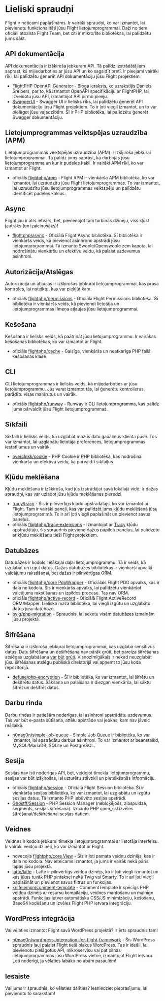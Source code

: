 # Lieliski spraudņi

Flight ir neticami paplašināms. Ir vairāki spraudņi, ko var izmantot, lai pievienotu funkcionalitāti jūsu Flight lietojumprogrammai. Daži no tiem oficiāli atbalsta Flight Team, bet citi ir mikro/lite bibliotēkas, lai palīdzētu jums sākt.

## API dokumentācija

API dokumentācija ir izšķiroša jebkuram API. Tā palīdz izstrādātājiem saprast, kā mijiedarboties ar jūsu API un ko sagaidīt pretī. Ir pieejami vairāki rīki, lai palīdzētu ģenerēt API dokumentāciju jūsu Flight projektiem.

- [FlightPHP OpenAPI Generator](https://dev.to/danielsc/define-generate-and-implement-an-api-first-approach-with-openapi-generator-and-flightphp-1fb3) - Bloga ieraksts, ko uzrakstījis Daniels Šreibers, par to, kā izmantot OpenAPI specifikāciju ar FlightPHP, lai izveidotu jūsu API, izmantojot API pirmo pieeju.
- [SwaggerUI](https://github.com/zircote/swagger-php) - Swagger UI ir lielisks rīks, lai palīdzētu ģenerēt API dokumentāciju jūsu Flight projektiem. To ir ļoti viegli izmantot, un to var pielāgot jūsu vajadzībām. Šī ir PHP bibliotēka, lai palīdzētu ģenerēt Swagger dokumentāciju.

## Lietojumprogrammas veiktspējas uzraudzība (APM)

Lietojumprogrammas veiktspējas uzraudzība (APM) ir izšķiroša jebkurai lietojumprogrammai. Tā palīdz jums saprast, kā darbojas jūsu lietojumprogramma un kur ir pudeles kakli. Ir vairāki APM rīki, ko var izmantot ar Flight.
- <span class="badge bg-primary">oficiāls</span> [flightphp/apm](/awesome-plugins/apm) - Flight APM ir vienkārša APM bibliotēka, ko var izmantot, lai uzraudzītu jūsu Flight lietojumprogrammas. To var izmantot, lai uzraudzītu jūsu lietojumprogrammas veiktspēju un palīdzētu identificēt pudeles kaklus.

## Async

Flight jau ir ātrs ietvars, bet, pievienojot tam turbīnas dzinēju, viss kļūst jautrāks (un izaicinošāks)!

- [flightphp/async](/awesome-plugins/async) - Oficiālā Flight Async bibliotēka. Šī bibliotēka ir vienkāršs veids, kā pievienot asinhrono apstrādi jūsu lietojumprogrammai. Tā izmanto Swoole/Openswoole zem kapota, lai nodrošinātu vienkāršu un efektīvu veidu, kā palaist uzdevumus asinhroni.

## Autorizācija/Atslēgas

Autorizācija un atļaujas ir izšķirošas jebkurai lietojumprogrammai, kas prasa kontroles, lai noteiktu, kas var piekļūt kam.

- <span class="badge bg-primary">oficiāls</span> [flightphp/permissions](/awesome-plugins/permissions) - Oficiālā Flight Permissions bibliotēka. Šī bibliotēka ir vienkāršs veids, kā pievienot lietotāja un lietojumprogrammas līmeņa atļaujas jūsu lietojumprogrammai. 

## Kešošana

Kešošana ir lielisks veids, kā paātrināt jūsu lietojumprogrammu. Ir vairākas kešošanas bibliotēkas, ko var izmantot ar Flight.

- <span class="badge bg-primary">oficiāls</span> [flightphp/cache](/awesome-plugins/php-file-cache) - Gaisīga, vienkārša un neatkarīga PHP failā kešošanas klase

## CLI

CLI lietojumprogrammas ir lielisks veids, kā mijiedarboties ar jūsu lietojumprogrammu. Jūs varat izmantot tās, lai ģenerētu kontrolierus, parādītu visas maršrutus un vairāk.

- <span class="badge bg-primary">oficiāls</span> [flightphp/runway](/awesome-plugins/runway) - Runway ir CLI lietojumprogramma, kas palīdz jums pārvaldīt jūsu Flight lietojumprogrammas.

## Sīkfaili

Sīkfaili ir lielisks veids, kā uzglabāt mazus datu gabaliņus klienta pusē. Tos var izmantot, lai uzglabātu lietotāja preferences, lietojumprogrammas iestatījumus un vairāk.

- [overclokk/cookie](/awesome-plugins/php-cookie) - PHP Cookie ir PHP bibliotēka, kas nodrošina vienkāršu un efektīvu veidu, kā pārvaldīt sīkfaiļus.

## Kļūdu meklēšana

Kļūdu meklēšana ir izšķiroša, kad jūs izstrādājat savā lokālajā vidē. Ir dažas spraudņi, kas var uzlabot jūsu kļūdu meklēšanas pieredzi.

- [tracy/tracy](/awesome-plugins/tracy) - Šis ir pilnvērtīgs kļūdu apstrādātājs, ko var izmantot ar Flight. Tam ir vairāki paneļi, kas var palīdzēt jums kļūdu meklēšanā jūsu lietojumprogrammā. To ir arī ļoti viegli paplašināt un pievienot savus paneļus.
- <span class="badge bg-primary">oficiāls</span> [flightphp/tracy-extensions](/awesome-plugins/tracy-extensions) - Izmantojot ar [Tracy](/awesome-plugins/tracy) kļūdu apstrādātāju, šis spraudnis pievieno dažus papildu paneļus, lai palīdzētu ar kļūdu meklēšanu tieši Flight projektiem.

## Datubāzes

Datubāzes ir kodols lielākajai daļai lietojumprogrammu. Tā ir veids, kā uzglabāt un izgūt datus. Dažas datubāzes bibliotēkas ir vienkārši apvalki vaicājumu rakstīšanai, bet dažas ir pilnvērtīgas ORM.

- <span class="badge bg-primary">oficiāls</span> [flightphp/core PdoWrapper](/learn/pdo-wrapper) - Oficiālais Flight PDO apvalks, kas ir daļa no kodola. Šis ir vienkāršs apvalks, lai palīdzētu vienkāršot vaicājumu rakstīšanas un izpildes procesu. Tas nav ORM.
- <span class="badge bg-primary">oficiāls</span> [flightphp/active-record](/awesome-plugins/active-record) - Oficiālā Flight ActiveRecord ORM/Mapper. Lieliska maza bibliotēka, lai viegli izgūtu un uzglabātu datus jūsu datubāzē.
- [byjg/php-migration](/awesome-plugins/migrations) - Spraudnis, lai sekotu visām datubāzes izmaiņām jūsu projektā.

## Šifrēšana

Šifrēšana ir izšķiroša jebkurai lietojumprogrammai, kas uzglabā sensitīvus datus. Datu šifrēšana un dešifrēšana nav pārāk grūti, bet pareiza šifrēšanas atslēgas uzglabāšana [var](https://stackoverflow.com/questions/6767839/where-should-i-store-an-encryption-key-for-php#:~:text=Write%20a%20php%20config%20file%20and%20store%20it,folder%20is%20not%20accessible%20to%20the%20end%20user.) [būt](https://www.reddit.com/r/PHP/comments/luqsn/the_encryption_key_where_do_you_store_it/) [grūti](https://security.stackexchange.com/questions/48047/location-to-store-an-encryption-key). Visnozīmīgākais ir nekad neuzglabāt jūsu šifrēšanas atslēgu publiskā direktorijā vai apņemt to jūsu koda repozitorijā.

- [defuse/php-encryption](/awesome-plugins/php-encryption) - Šī ir bibliotēka, ko var izmantot, lai šifrētu un dešifrētu datus. Sākšana un palaišana ir diezgan vienkārša, lai sāktu šifrēt un dešifrēt datus.

## Darbu rinda

Darbu rindas ir patiešām noderīgas, lai asinhroni apstrādātu uzdevumus. Tas var būt e-pasta sūtīšana, attēlu apstrāde vai jebkas, kam nav jāveic reāllaikā.

- [n0nag0n/simple-job-queue](/awesome-plugins/simple-job-queue) - Simple Job Queue ir bibliotēka, ko var izmantot, lai apstrādātu darbus asinhroni. To var izmantot ar beanstalkd, MySQL/MariaDB, SQLite un PostgreSQL.

## Sesija

Sesijas nav īsti noderīgas API, bet, veidojot tīmekļa lietojumprogrammu, sesijas var būt izšķirošas, lai uzturētu stāvokli un pieteikšanās informāciju.

- <span class="badge bg-primary">oficiāls</span> [flightphp/session](/awesome-plugins/session) - Oficiālā Flight Session bibliotēka. Šī ir vienkārša sesijas bibliotēka, ko var izmantot, lai uzglabātu un izgūtu sesijas datus. Tā izmanto PHP iebūvēto sesijas apstrādi.
- [Ghostff/Session](/awesome-plugins/ghost-session) - PHP Session Manager (nebloķējošs, zibspuldze, segments, sesijas šifrēšana). Izmanto PHP open_ssl izvēles šifrēšanai/dešifrēšanai sesijas datiem.

## Veidnes

Veidnes ir kodols jebkurai tīmekļa lietojumprogrammai ar lietotāja interfeisu. Ir vairāki veidņu dzinēji, ko var izmantot ar Flight.

- <span class="badge bg-warning">novecojis</span> [flightphp/core View](/learn#views) - Šis ir ļoti pamata veidņu dzinējs, kas ir daļa no kodola. Nav ieteicams izmantot, ja jums ir vairāk nekā pāris lapas jūsu projektā.
- [latte/latte](/awesome-plugins/latte) - Latte ir pilnvērtīgs veidņu dzinējs, ko ir ļoti viegli izmantot un kas jūtas tuvāk PHP sintaksei nekā Twig vai Smarty. To ir arī ļoti viegli paplašināt un pievienot savus filtrus un funkcijas.
- [knifelemon/comment-template](/awesome-plugins/comment-template) - CommentTemplate ir spēcīgs PHP veidņu dzinējs ar resursu kompilāciju, veidnes mantošanu un mainīgo apstrādi. Funkcijas ietver automātisku CSS/JS minimizāciju, kešošanu, Base64 kodēšanu un izvēles Flight PHP ietvara integrāciju.

## WordPress integrācija

Vai vēlaties izmantot Flight savā WordPress projektā? Ir ērts spraudnis tam!

- [n0nag0n/wordpress-integration-for-flight-framework](/awesome-plugins/n0nag0n_wordpress) - Šis WordPress spraudnis ļauj palaist Flight tieši blakus WordPress. Tas ir ideāli, lai pievienotu pielāgotus API, mikroservisu vai pat pilnas lietojumprogrammas jūsu WordPress vietnē, izmantojot Flight ietvaru. Ļoti noderīgi, ja vēlaties labāko no abām pasaulēm!

## Iesaiste

Vai jums ir spraudnis, ko vēlaties dalīties? Iesniedziet pieprasījumu, lai pievienotu to sarakstam!